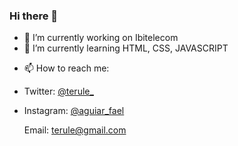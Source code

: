 ### Hi there 👋



- 🔭 I’m currently working on Ibitelecom
- 🌱 I’m currently learning HTML, CSS, JAVASCRIPT
<!-- - 👯 I’m looking to collaborate on ... -->
<!-- - 🤔 I’m looking for help with ...
- 💬 Ask me about ... -->
- 📫 How to reach me: 
- <p>Twitter: <a href="http://www.twitter.com/terule_" target="_blank">@terule_</a></p>
- <p>Instagram: <a href="https://www.instagram.com/aguiar_fael" target="_blank">@aguiar_fael</a>
  <p>Email: <a href="mailto:terule@gmail.com">terule@gmail.com</a></p>
<!-- - 😄 Pronouns: ...
- ⚡ Fun fact: ... -->
